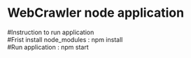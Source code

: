 # WebCrawler node application
#Instruction to run application <br/>
#Frist  install node_modules : npm install <br/>
#Run application : npm start
